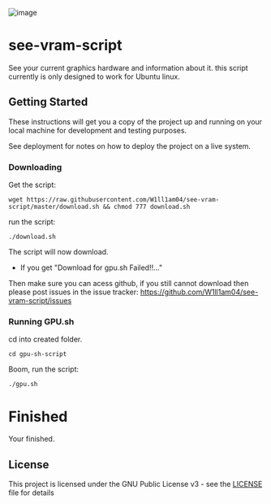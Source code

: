 ![image](https://i.imgur.com/cPpKsoF.png)

# see-vram-script

See your current graphics hardware and information about it.
this script currently is only designed to work for Ubuntu linux.

## Getting Started

These instructions will get you a copy of the project up and running on your local machine for development and testing purposes.

See deployment for notes on how to deploy the project on a live system.


### Downloading
Get the script:
```
wget https://raw.githubusercontent.com/W1ll1am04/see-vram-script/master/download.sh && chmod 777 download.sh
```

run the script:

```
./download.sh
```

The script will now download.
* If you get "Download for gpu.sh Failed!!..."

Then make sure you can acess github, if you still cannot download then please post issues in the issue tracker:
https://github.com/W1ll1am04/see-vram-script/issues


### Running GPU.sh

cd into created folder.

```
cd gpu-sh-script
```

Boom, run the script:
```
./gpu.sh
```

# Finished
Your finished.

## License

This project is licensed under the GNU Public License v3 - see the [LICENSE](LICENSE) file for details
